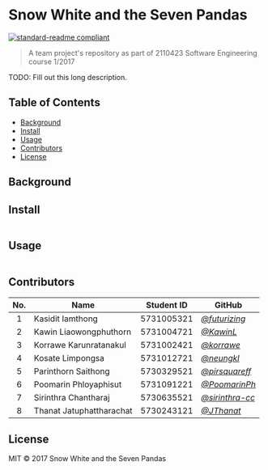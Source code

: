 # Snow White and the Seven Pandas

[![standard-readme compliant](https://img.shields.io/badge/standard--readme-OK-green.svg?style=flat-square)](https://github.com/RichardLitt/standard-readme)

> A team project&#39;s repository as part of 2110423 Software Engineering course 1/2017

TODO: Fill out this long description.

## Table of Contents

- [Background](#background)
- [Install](#install)
- [Usage](#usage)
- [Contributors](#contributors)
- [License](#license)

## Background

## Install

```
```

## Usage

```
```

## Contributors

| No.   | Name                     | Student ID | GitHub     |
|:-----:|--------------------------|------------|------------|
| 1     | Kasidit Iamthong         | 5731005321 | *[@futurizing](https://github.com/futurizing)* |
| 2     | Kawin Liaowongphuthorn   | 5731004721 | *[@KawinL](https://github.com/KawinL)* |
| 3     | Korrawe Karunratanakul   | 5731002421 | *[@korrawe](https://github.com/korrawe)* |
| 4     | Kosate Limpongsa         | 5731012721 | *[@neungkl](https://github.com/neungkl)* |
| 5     | Parinthorn Saithong      | 5730329521 | *[@pirsquareff](https://github.com/pirsquareff)* |
| 6     | Poomarin Phloyaphisut    | 5731091221 | *[@PoomarinPh](https://github.com/PoomarinPh)* |
| 7     | Sirinthra Chantharaj     | 5730635521 | *[@sirinthra-cc](https://github.com/sirinthra-cc)* |
| 8     | Thanat Jatuphattharachat | 5730243121 | *[@JThanat](https://github.com/JThanat)* |

## License

MIT © 2017 Snow White and the Seven Pandas
